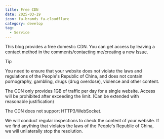 ```yaml
---
title: Free CDN
date: 2025-03-19
icon: fa-brands fa-cloudflare
category: develop
tag:
  - Service
---
```


This blog provides a free domestic CDN. You can get access by leaving a contact method in the comments/contacting me/creating a new [Issue](https://github.com/pysio2007/Vue-blog).

> [!tip]
> You need to ensure that your website does not violate the laws and regulations of the People's Republic of China, and does not contain pornography, gambling, drugs (drug overdose), violence and other content.

The CDN only provides 1GB of traffic per day for a single website. Access will be prohibited after exceeding the limit. (Can be extended with reasonable justification)

The CDN does not support HTTP3/WebSocket.

We will conduct regular inspections to check the content of your website. If we find anything that violates the laws of the People's Republic of China, we will unilaterally stop the resolution. 
